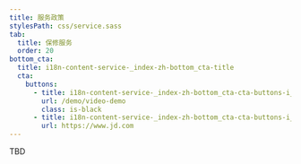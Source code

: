 ```yaml
---
title: 服务政策
stylesPath: css/service.sass
tab:
  title: 保修服务
  order: 20
bottom_cta:
  title: i18n-content-service-_index-zh-bottom_cta-title
  cta:
    buttons:
      - title: i18n-content-service-_index-zh-bottom_cta-cta-buttons-i_0-title
        url: /demo/video-demo
        class: is-black
      - title: i18n-content-service-_index-zh-bottom_cta-cta-buttons-i_1-title
        url: https://www.jd.com
---
```


TBD
